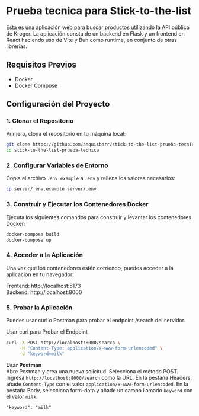 # Prueba tecnica para Stick-to-the-list 

Esta es una aplicación web para buscar productos utilizando la API pública de Kroger. La aplicación consta de un backend en Flask y un frontend en React haciendo uso de Vite y Bun como runtime, en conjunto de otras librerias.

## Requisitos Previos

- Docker
- Docker Compose

## Configuración del Proyecto

### 1. Clonar el Repositorio

Primero, clona el repositorio en tu máquina local:

```sh
git clone https://github.com/anquisbarr/stick-to-the-list-prueba-tecnica.git
cd stick-to-the-list-prueba-tecnica
```

### 2. Configurar Variables de Entorno
Copia el archivo `.env.example` a `.env` y rellena los valores necesarios:

```sh
cp server/.env.example server/.env
```

### 3. Construir y Ejecutar los Contenedores Docker
Ejecuta los siguientes comandos para construir y levantar los contenedores Docker:

```sh
docker-compose build
docker-compose up
```

### 4. Acceder a la Aplicación
Una vez que los contenedores estén corriendo, puedes acceder a la aplicación en tu navegador:

Frontend: http://localhost:5173 \
Backend: http://localhost:8000 

### 5. Probar la Aplicación
Puedes usar curl o Postman para probar el endpoint /search del servidor.

Usar curl para Probar el Endpoint
```sh
curl -X POST http://localhost:8000/search \
     -H "Content-Type: application/x-www-form-urlencoded" \
     -d "keyword=milk"
```

**Usar Postman** \
Abre Postman y crea una nueva solicitud.
Selecciona el método POST.
Ingresa `http://localhost:8000/search` como la URL.
En la pestaña Headers, añade `Content-Type` con el valor `application/x-www-form-urlencoded`.
En la pestaña Body, selecciona form-data y añade un campo llamado `keyword` con el valor `milk`.

```form-data
"keyword": "milk"
```